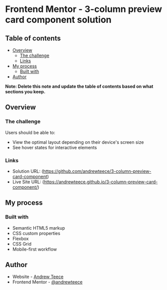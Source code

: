 # Frontend Mentor - 3-column preview card component solution

## Table of contents

- [Overview](#overview)
  - [The challenge](#the-challenge)
  - [Links](#links)
- [My process](#my-process)
  - [Built with](#built-with)
- [Author](#author)

**Note: Delete this note and update the table of contents based on what sections you keep.**

## Overview

### The challenge

Users should be able to:

- View the optimal layout depending on their device's screen size
- See hover states for interactive elements

### Links

- Solution URL: (https://github.com/andrewteece/3-column-preview-card-component)
- Live Site URL: (https://andrewteece.github.io/3-column-preview-card-component/)

## My process

### Built with

- Semantic HTML5 markup
- CSS custom properties
- Flexbox
- CSS Grid
- Mobile-first workflow

## Author

- Website - [Andrew Teece](https://github.com/andrewteece)
- Frontend Mentor - [@andrewteece](https://www.frontendmentor.io/profile/andrewteece)

